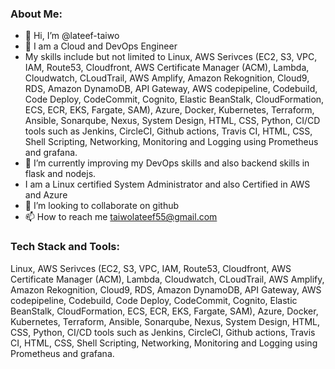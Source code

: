 ### About Me:
- 👋 Hi, I’m @lateef-taiwo
- 👀 I am a Cloud and DevOps Engineer
- My skills include but not limited to Linux, AWS Serivces (EC2, S3, VPC, IAM, Route53, Cloudfront, AWS Certificate Manager (ACM), Lambda, Cloudwatch, CLoudTrail, AWS Amplify, Amazon Rekognition, Cloud9, RDS, Amazon DynamoDB, API Gateway, AWS codepipeline, Codebuild, Code Deploy, CodeCommit, Cognito, Elastic BeanStalk, CloudFormation, ECS, ECR, EKS, Fargate, SAM), Azure, Docker, Kubernetes, Terraform, Ansible, Sonarqube, Nexus, System Design, HTML, CSS, Python, CI/CD tools such as Jenkins, CircleCI, Github actions, Travis CI, HTML, CSS, Shell Scripting, Networking, Monitoring and Logging using Prometheus and grafana.
- 🌱 I’m currently improving my DevOps skills and also backend skills in flask and nodejs.
- I am a Linux certified System Administrator and also Certified in AWS and Azure
- 💞️ I’m looking to collaborate on github
- 📫 How to reach me taiwolateef55@gmail.com

<!---
lateef-taiwo/lateef-taiwo is a ✨ special ✨ repository because its `README.md` (this file) appears on your GitHub profile.
You can click the Preview link to take a look at your changes.
--->

### Tech Stack and Tools:
Linux, AWS Serivces (EC2, S3, VPC, IAM, Route53, Cloudfront, AWS Certificate Manager (ACM), Lambda, Cloudwatch, CLoudTrail, AWS Amplify, Amazon Rekognition, Cloud9, RDS, Amazon DynamoDB, API Gateway, AWS codepipeline, Codebuild, Code Deploy, CodeCommit, Cognito, Elastic BeanStalk, CloudFormation, ECS, ECR, EKS, Fargate, SAM), Azure, Docker, Kubernetes, Terraform, Ansible, Sonarqube, Nexus, System Design, HTML, CSS, Python, CI/CD tools such as Jenkins, CircleCI, Github actions, Travis CI, HTML, CSS, Shell Scripting, Networking, Monitoring and Logging using Prometheus and grafana.
